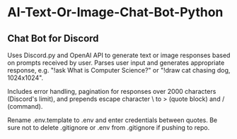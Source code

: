 # AI-Text-Or-Image-Chat-Bot-Python
<h2> Chat Bot for Discord </h2> 

Uses Discord.py and OpenAI API to generate text or image responses based on prompts received by user. Parses user input and generates appropriate response, e.g. "!ask What is Computer Science?" or "!draw cat chasing dog, 1024x1024". 

Includes error handling, pagination for responses over 2000 characters (Discord's limit), and prepends escape character \ to > (quote block) and / (command). 

Rename .env.template to .env and enter credentials between quotes. Be sure not to delete .gitignore or .env from .gitignore if pushing to repo. 
